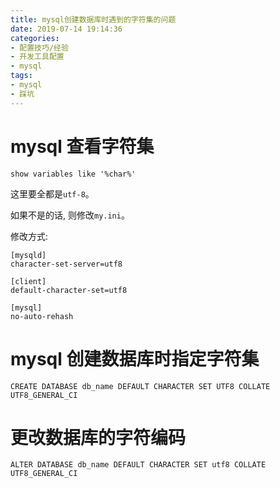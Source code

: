 ```yaml
---
title: mysql创建数据库时遇到的字符集的问题
date: 2019-07-14 19:14:36
categories:
- 配置技巧/经验
- 开发工具配置
- mysql
tags:
- mysql
- 踩坑
---
```


# mysql 查看字符集

```
show variables like '%char%'
```

这里要全都是`utf-8`。

如果不是的话, 则修改`my.ini`。

修改方式:

```
[mysqld]
character-set-server=utf8

[client]
default-character-set=utf8

[mysql]
no-auto-rehash
```
<!--more-->

# mysql 创建数据库时指定字符集

```
CREATE DATABASE db_name DEFAULT CHARACTER SET UTF8 COLLATE UTF8_GENERAL_CI
```

# 更改数据库的字符编码

```
ALTER DATABASE db_name DEFAULT CHARACTER SET utf8 COLLATE UTF8_GENERAL_CI
```
